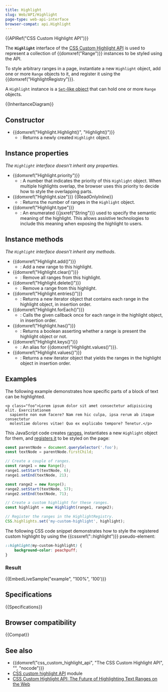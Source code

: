 ```yaml
---
title: Highlight
slug: Web/API/Highlight
page-type: web-api-interface
browser-compat: api.Highlight
---
```


{{APIRef("CSS Custom Highlight API")}}

The **`Highlight`** interface of the [CSS Custom Highlight API](/en-US/docs/Web/API/CSS_Custom_Highlight_API) is used to represent a collection of {{domxref("Range")}} instances to be styled using the API.

To style arbitrary ranges in a page, instantiate a new `Highlight` object, add one or more `Range` objects to it, and register it using the {{domxref("HighlightRegistry")}}.

A `Highlight` instance is a [`Set`-like object](/en-US/docs/Web/JavaScript/Reference/Global_Objects/Set#set-like_browser_apis) that can hold one or more `Range` objects.

{{InheritanceDiagram}}

## Constructor

- {{domxref("Highlight.Highlight()", "Highlight()")}}
  - : Returns a newly created `Highlight` object.

## Instance properties

_The `Highlight` interface doesn't inherit any properties._

- {{domxref("Highlight.priority")}}
  - : A number that indicates the priority of this `Highlight` object. When multiple highlights overlap, the browser uses this priority to decide how to style the overlapping parts.
- {{domxref("Highlight.size")}} {{ReadOnlyInline}}
  - : Returns the number of ranges in the `Highlight` object.
- {{domxref("Highlight.type")}}
  - : An enumerated {{jsxref("String")}} used to specify the semantic meaning of the highlight. This allows assistive technologies to include this meaning when exposing the highlight to users.

## Instance methods

_The `Highlight` interface doesn't inherit any methods_.

- {{domxref("Highlight.add()")}}
  - : Add a new range to this highlight.
- {{domxref("Highlight.clear()")}}
  - : Remove all ranges from this highlight.
- {{domxref("Highlight.delete()")}}
  - : Remove a range from this highlight.
- {{domxref("Highlight.entries()")}}
  - : Returns a new iterator object that contains each range in the highlight object, in insertion order.
- {{domxref("Highlight.forEach()")}}
  - : Calls the given callback once for each range in the highlight object, in insertion order.
- {{domxref("Highlight.has()")}}
  - : Returns a boolean asserting whether a range is present the highlight object or not.
- {{domxref("Highlight.keys()")}}
  - : An alias for {{domxref("Highlight.values()")}}.
- {{domxref("Highlight.values()")}}
  - : Returns a new iterator object that yields the ranges in the highlight object in insertion order.

## Examples

The following example demonstrates how specific parts of a block of text can be highlighted.

```html-nolint
<p class="foo">Lorem ipsum dolor sit amet consectetur adipisicing elit. Exercitationem
  sapiente non eum facere? Nam rem hic culpa, ipsa rerum ab itaque consectetur
  molestiae dolores vitae! Quo ex explicabo tempore? Tenetur.</p>
```

This JavaScript code creates [ranges](/en-US/docs/Web/API/Range), instantiates a new `Highlight` object for them, and [registers it](/en-US/docs/Web/API/HighlightRegistry/set) to be styled on the page:

```js
const parentNode = document.querySelector('.foo');
const textNode = parentNode.firstChild;

// Create a couple of ranges.
const range1 = new Range();
range1.setStart(textNode, 6);
range1.setEnd(textNode, 21);

const range2 = new Range();
range2.setStart(textNode, 57);
range2.setEnd(textNode, 71);

// Create a custom highlight for these ranges.
const highlight = new Highlight(range1, range2);

// Register the ranges in the HighlightRegistry.
CSS.highlights.set('my-custom-highlight', highlight);
```

The following CSS code snippet demonstrates how to style the registered custom highlight by using the {{cssxref("::highlight")}} pseudo-element:

```css
::highlight(my-custom-highlight) {
	background-color: peachpuff;
}
```

### Result

{{EmbedLiveSample("example", "100%", '100')}}

## Specifications

{{Specifications}}

## Browser compatibility

{{Compat}}

## See also

- {{domxref("css_custom_highlight_api", "The CSS Custom Highlight API", "", "nocode")}}
- [CSS custom highlight API](/en-US/docs/Web/CSS/CSS_custom_highlight_API) module
- [CSS Custom Highlight API: The Future of Highlighting Text Ranges on the Web](https://css-tricks.com/css-custom-highlight-api-early-look/)
